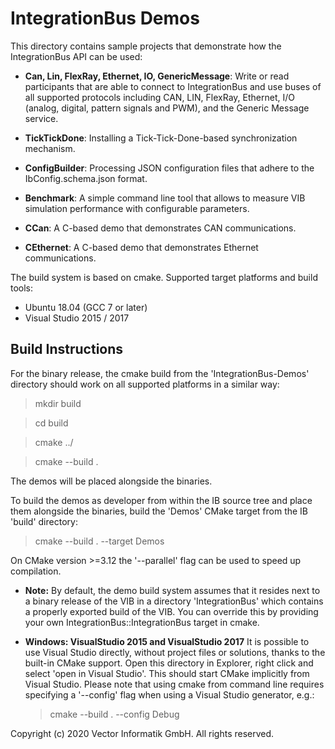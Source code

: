 # IntegrationBus Demos

This directory contains sample projects that demonstrate how the IntegrationBus
API can be used:

* **Can, Lin, FlexRay, Ethernet, IO, GenericMessage**:
  Write or read participants that are able to connect to IntegrationBus and use buses of
  all supported protocols including CAN, LIN, FlexRay, Ethernet, I/O (analog,
  digital, pattern signals and PWM), and the Generic Message service.

* **TickTickDone**:
  Installing a Tick-Tick-Done-based synchronization mechanism.

* **ConfigBuilder**:
  Processing JSON configuration files that adhere to the IbConfig.schema.json
  format.

* **Benchmark**:
  A simple command line tool that allows to measure VIB simulation performance
  with configurable parameters.

* **CCan**:
  A C-based demo that demonstrates CAN communications.

* **CEthernet**:
  A C-based demo that demonstrates Ethernet communications.

The build system is based on cmake.
Supported target platforms and build tools:
* Ubuntu 18.04 (GCC 7 or later)
* Visual Studio 2015 / 2017


## Build Instructions

For the binary release, the cmake build from the 'IntegrationBus-Demos'
directory should work on all supported platforms in a similar way:

> mkdir build

> cd build

> cmake ../

> cmake --build .

The demos will be placed alongside the binaries.

To build the demos as developer from within the IB source tree and place them alongside
the binaries, build the 'Demos' CMake target from the IB 'build' directory:

> cmake --build . --target Demos

On CMake version >=3.12 the '--parallel' flag can be used to speed up
compilation.

* **Note:**
  By default, the demo build system assumes that it resides next to a binary
  release of the VIB in a directory 'IntegrationBus' which contains a properly
  exported build of the VIB. You can override this by providing your own
  IntegrationBus::IntegrationBus target in cmake.

* **Windows: VisualStudio 2015 and VisualStudio 2017**
  It is possible to use Visual Studio directly, without project files or
  solutions, thanks to the built-in CMake support.
  Open this directory in Explorer, right click and select 'open in Visual
  Studio'. This should start CMake implicitly from Visual Studio.
  Please note that using cmake from command line requires specifying a
  '--config' flag when using a Visual Studio generator, e.g.:

  > cmake --build . --config Debug


Copyright (c) 2020 Vector Informatik GmbH. All rights reserved.
